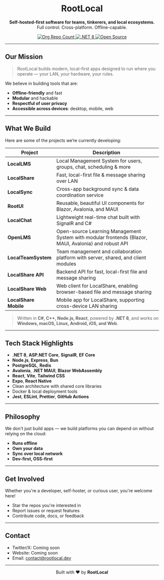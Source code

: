 <!-- RootLocal GitHub Organization README -->

<h1 align="center">
  RootLocal
</h1>

<p align="center">
  <strong>Self-hosted-first software for teams, tinkerers, and local ecosystems.</strong><br>
  Full control. Cross-platform. Offline-capable.
</p>

<p align="center">
  <a href="https://github.com/orgs/RootLocalOpen/repositories">
    <img alt="Org Repo Count" src="https://img.shields.io/badge/repos-dynamic-lightgrey?style=flat-square">
  </a>
  <a href="https://dotnet.microsoft.com/en-us/">
    <img alt=".NET 8" src="https://img.shields.io/badge/.NET-8-blueviolet?logo=dotnet&logoColor=white&style=flat-square">
  </a>
  <a href="https://github.com/RootLocalOpen">
    <img alt="Open Source" src="https://img.shields.io/badge/license-MIT-green?style=flat-square">
  </a>
</p>

---

## Our Mission

> RootLocal builds modern, local-first apps designed to run where you operate — your LAN, your hardware, your rules.

We believe in building tools that are:
- **Offline-friendly** and fast
- **Modular** and hackable
- **Respectful of user privacy**
- **Accessible across devices**: desktop, mobile, web

---

## What We Build

Here are some of the projects we’re currently developing:

| Project        | Description                                                                 |
|----------------|-----------------------------------------------------------------------------|
| **LocalLMS**   | Local Management System for users, groups, chat, scheduling & more          |
| **LocalShare** | Fast, local-first file & message sharing over LAN                           |
| **LocalSync**  | Cross-app background sync & data coordination service                       |
| **RootUI**     | Reusable, beautiful UI components for Blazor, Avalonia, and MAUI            |
| **LocalChat**  | Lightweight real-time chat built with SignalR and C#                        |
| **OpenLMS**    | Open-source Learning Management System with modular frontends (Blazor, MAUI, Avalonia) and robust API |
| **LocalTeamSystem** | Team management and collaboration platform with server, shared, and client modules |
| **LocalShare API** | Backend API for fast, local-first file and message sharing |
| **LocalShare Web** | Web client for LocalShare, enabling browser-based file and message sharing |
| **LocalShare Mobile** | Mobile app for LocalShare, supporting cross-device LAN sharing |

> Written in **C#, C++, Node.js, React**, powered by **.NET 8**, and works on **Windows, macOS, Linux, Android, iOS, and Web**.

---

## Tech Stack Highlights

- **.NET 8**, **ASP.NET Core**, **SignalR**, **EF Core**
- **Node.js**, **Express**, **Bun**
- **PostgreSQL**, **Redis**
- **Avalonia**, **.NET MAUI**, **Blazor WebAssembly**
- **React**, **Vite**, **Tailwind CSS**
- **Expo**, **React Native**
- Clean architecture with shared core libraries
- Docker & local deployment tools
- **Jest**, **ESLint**, **Prettier**, **GitHub Actions**

---

## Philosophy

We don't just build apps — we build platforms you can depend on without relying on the cloud:

- **Runs offline**
- **Own your data**
- **Sync over local network**
- **Dev-first, OSS-first**

---

## Get Involved

Whether you're a developer, self-hoster, or curious user, you're welcome here!

- Star the repos you're interested in
- Report issues or request features
- Contribute code, docs, or feedback

---

## Contact

- Twitter/X: Coming soon
- Website: Coming soon
- Email: contact@rootlocal.dev

---

<p align="center">
  Built with ❤️ by <strong>RootLocal</strong>
</p>
